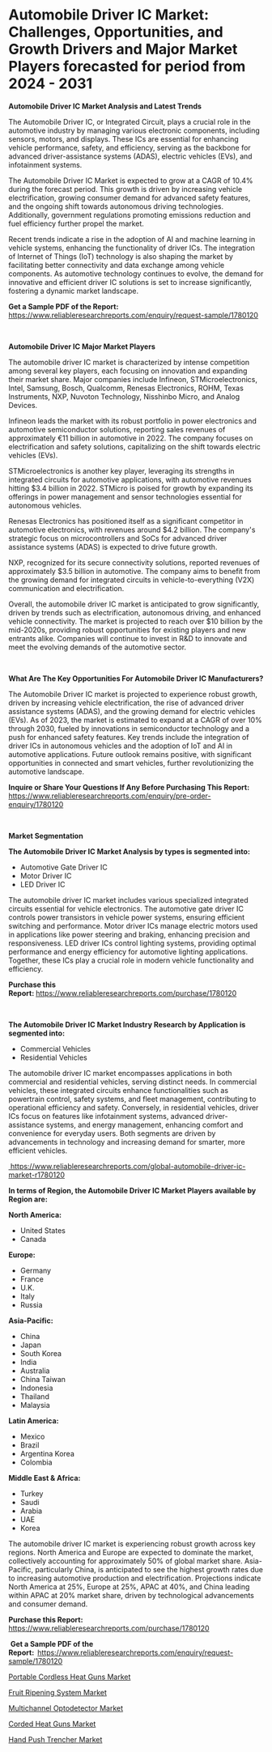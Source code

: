 <p><h1>Automobile Driver IC Market: Challenges, Opportunities, and Growth Drivers and Major Market Players forecasted for period from 2024 - 2031</h1></p><p><strong>Automobile Driver IC Market Analysis and Latest Trends</strong></p>
<p><p>The Automobile Driver IC, or Integrated Circuit, plays a crucial role in the automotive industry by managing various electronic components, including sensors, motors, and displays. These ICs are essential for enhancing vehicle performance, safety, and efficiency, serving as the backbone for advanced driver-assistance systems (ADAS), electric vehicles (EVs), and infotainment systems.</p><p>The Automobile Driver IC Market is expected to grow at a CAGR of 10.4% during the forecast period. This growth is driven by increasing vehicle electrification, growing consumer demand for advanced safety features, and the ongoing shift towards autonomous driving technologies. Additionally, government regulations promoting emissions reduction and fuel efficiency further propel the market. </p><p>Recent trends indicate a rise in the adoption of AI and machine learning in vehicle systems, enhancing the functionality of driver ICs. The integration of Internet of Things (IoT) technology is also shaping the market by facilitating better connectivity and data exchange among vehicle components. As automotive technology continues to evolve, the demand for innovative and efficient driver IC solutions is set to increase significantly, fostering a dynamic market landscape.</p></p>
<p><strong>Get a Sample PDF of the Report:&nbsp;</strong> <a href="https://www.reliableresearchreports.com/enquiry/request-sample/1780120?utm_campaign=1477&utm_medium=2&utm_source=Github&utm_content=ia&utm_term=13102024&utm_id=automobile-driver-ic">https://www.reliableresearchreports.com/enquiry/request-sample/1780120</a></p>
<p>&nbsp;</p>
<p><strong>Automobile Driver IC Major Market Players</strong></p>
<p><p>The automobile driver IC market is characterized by intense competition among several key players, each focusing on innovation and expanding their market share. Major companies include Infineon, STMicroelectronics, Intel, Samsung, Bosch, Qualcomm, Renesas Electronics, ROHM, Texas Instruments, NXP, Nuvoton Technology, Nisshinbo Micro, and Analog Devices.</p><p>Infineon leads the market with its robust portfolio in power electronics and automotive semiconductor solutions, reporting sales revenues of approximately €11 billion in automotive in 2022. The company focuses on electrification and safety solutions, capitalizing on the shift towards electric vehicles (EVs).</p><p>STMicroelectronics is another key player, leveraging its strengths in integrated circuits for automotive applications, with automotive revenues hitting $3.4 billion in 2022. STMicro is poised for growth by expanding its offerings in power management and sensor technologies essential for autonomous vehicles.</p><p>Renesas Electronics has positioned itself as a significant competitor in automotive electronics, with revenues around $4.2 billion. The company's strategic focus on microcontrollers and SoCs for advanced driver assistance systems (ADAS) is expected to drive future growth.</p><p>NXP, recognized for its secure connectivity solutions, reported revenues of approximately $3.5 billion in automotive. The company aims to benefit from the growing demand for integrated circuits in vehicle-to-everything (V2X) communication and electrification.</p><p>Overall, the automobile driver IC market is anticipated to grow significantly, driven by trends such as electrification, autonomous driving, and enhanced vehicle connectivity. The market is projected to reach over $10 billion by the mid-2020s, providing robust opportunities for existing players and new entrants alike. Companies will continue to invest in R&D to innovate and meet the evolving demands of the automotive sector.</p></p>
<p>&nbsp;</p>
<p><strong>What Are The Key Opportunities For Automobile Driver IC Manufacturers?</strong></p>
<p><p>The Automobile Driver IC market is projected to experience robust growth, driven by increasing vehicle electrification, the rise of advanced driver assistance systems (ADAS), and the growing demand for electric vehicles (EVs). As of 2023, the market is estimated to expand at a CAGR of over 10% through 2030, fueled by innovations in semiconductor technology and a push for enhanced safety features. Key trends include the integration of driver ICs in autonomous vehicles and the adoption of IoT and AI in automotive applications. Future outlook remains positive, with significant opportunities in connected and smart vehicles, further revolutionizing the automotive landscape.</p></p>
<p><strong>Inquire or Share Your Questions If Any Before Purchasing This Report:</strong> <a href="https://www.reliableresearchreports.com/enquiry/pre-order-enquiry/1780120?utm_campaign=1477&utm_medium=2&utm_source=Github&utm_content=ia&utm_term=13102024&utm_id=automobile-driver-ic">https://www.reliableresearchreports.com/enquiry/pre-order-enquiry/1780120</a></p>
<p>&nbsp;</p>
<p><strong>Market Segmentation</strong></p>
<p><strong>The Automobile Driver IC Market Analysis by types is segmented into:</strong></p>
<p><ul><li>Automotive Gate Driver IC</li><li>Motor Driver IC</li><li>LED Driver IC</li></ul></p>
<p><p>The automobile driver IC market includes various specialized integrated circuits essential for vehicle electronics. The automotive gate driver IC controls power transistors in vehicle power systems, ensuring efficient switching and performance. Motor driver ICs manage electric motors used in applications like power steering and braking, enhancing precision and responsiveness. LED driver ICs control lighting systems, providing optimal performance and energy efficiency for automotive lighting applications. Together, these ICs play a crucial role in modern vehicle functionality and efficiency.</p></p>
<p><strong>Purchase this Report:&nbsp;</strong><a href="https://www.reliableresearchreports.com/purchase/1780120?utm_campaign=1477&utm_medium=2&utm_source=Github&utm_content=ia&utm_term=13102024&utm_id=automobile-driver-ic">https://www.reliableresearchreports.com/purchase/1780120</a></p>
<p>&nbsp;</p>
<p><strong>The Automobile Driver IC Market Industry Research by Application is segmented into:</strong></p>
<p><ul><li>Commercial Vehicles</li><li>Residential Vehicles</li></ul></p>
<p><p>The automobile driver IC market encompasses applications in both commercial and residential vehicles, serving distinct needs. In commercial vehicles, these integrated circuits enhance functionalities such as powertrain control, safety systems, and fleet management, contributing to operational efficiency and safety. Conversely, in residential vehicles, driver ICs focus on features like infotainment systems, advanced driver-assistance systems, and energy management, enhancing comfort and convenience for everyday users. Both segments are driven by advancements in technology and increasing demand for smarter, more efficient vehicles.</p></p>
<p><a href="https://www.reliableresearchreports.com/global-automobile-driver-ic-market-r1780120?utm_campaign=1477&utm_medium=2&utm_source=Github&utm_content=ia&utm_term=13102024&utm_id=automobile-driver-ic">&nbsp;https://www.reliableresearchreports.com/global-automobile-driver-ic-market-r1780120</a></p>
<p><strong>In terms of Region, the Automobile Driver IC Market Players available by Region are:</strong></p>
<p>
    <p> <strong> North America: </strong>
        <ul>
            <li>United States</li>
            <li>Canada</li>
        </ul>
        </p> 
    <p> <strong> Europe: </strong>
        <ul>
            <li>Germany</li>
            <li>France</li>
            <li>U.K.</li>
            <li>Italy</li>
            <li>Russia</li>
        </ul>
        </p> 
    <p> <strong> Asia-Pacific: </strong>
        <ul>
            <li>China</li>
            <li>Japan</li>
            <li>South Korea</li>
            <li>India</li>
            <li>Australia</li>
            <li>China Taiwan</li>
            <li>Indonesia</li>
            <li>Thailand</li>
            <li>Malaysia</li>
        </ul>
        </p> 
    <p> <strong> Latin America: </strong>
        <ul>
            <li>Mexico</li>
            <li>Brazil</li>
            <li>Argentina Korea</li>
            <li>Colombia</li>
        </ul>
        </p> 
    <p> <strong> Middle East & Africa: </strong>
        <ul>
            <li>Turkey</li>
            <li>Saudi</li>
            <li>Arabia</li>
            <li>UAE</li>
            <li>Korea</li>
        </ul>
    </p>
    </p>
<p><p>The automobile driver IC market is experiencing robust growth across key regions. North America and Europe are expected to dominate the market, collectively accounting for approximately 50% of global market share. Asia-Pacific, particularly China, is anticipated to see the highest growth rates due to increasing automotive production and electrification. Projections indicate North America at 25%, Europe at 25%, APAC at 40%, and China leading within APAC at 20% market share, driven by technological advancements and consumer demand.</p></p>
<p><strong>Purchase this Report: </strong><a href="https://www.reliableresearchreports.com/purchase/1780120?utm_campaign=1477&utm_medium=2&utm_source=Github&utm_content=ia&utm_term=13102024&utm_id=automobile-driver-ic">https://www.reliableresearchreports.com/purchase/1780120</a></p>
<p>&nbsp;<strong>Get a Sample PDF of the Report:&nbsp;&nbsp;</strong><a href="https://www.reliableresearchreports.com/enquiry/request-sample/1780120?utm_campaign=1477&utm_medium=2&utm_source=Github&utm_content=ia&utm_term=13102024&utm_id=automobile-driver-ic">https://www.reliableresearchreports.com/enquiry/request-sample/1780120</a></p>
<p><strong></strong></p>
<p><p><a href="https://www.linkedin.com/pulse/global-portable-cordless-heat-guns-market-focus-product-type-5hlfe?utm_campaign=1477&utm_medium=2&utm_source=Github&utm_content=ia&utm_term=13102024&utm_id=automobile-driver-ic">Portable Cordless Heat Guns Market</a></p><p><a href="https://github.com/angelajermaine/Market-Research-Report-List-5/blob/main/fruit-ripening-system-market.md?utm_campaign=1477&utm_medium=2&utm_source=Github&utm_content=ia&utm_term=13102024&utm_id=automobile-driver-ic">Fruit Ripening System Market</a></p><p><a href="https://www.linkedin.com/pulse/market-forecast-global-multichannel-optodetector-trends-impact-jwnye?utm_campaign=1477&utm_medium=2&utm_source=Github&utm_content=ia&utm_term=13102024&utm_id=automobile-driver-ic">Multichannel Optodetector Market</a></p><p><a href="https://www.linkedin.com/pulse/future-trajectory-corded-heat-guns-market-emerging-trends-forecasts-ougae?utm_campaign=1477&utm_medium=2&utm_source=Github&utm_content=ia&utm_term=13102024&utm_id=automobile-driver-ic">Corded Heat Guns Market</a></p><p><a href="https://www.linkedin.com/pulse/global-hand-push-trencher-market-pulse-trends-growth-analysis-zjtrc?utm_campaign=1477&utm_medium=2&utm_source=Github&utm_content=ia&utm_term=13102024&utm_id=automobile-driver-ic">Hand Push Trencher Market</a></p></p>